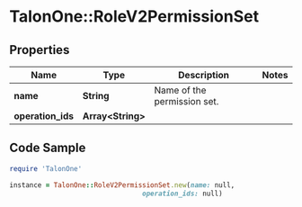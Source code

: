 # TalonOne::RoleV2PermissionSet

## Properties

Name | Type | Description | Notes
------------ | ------------- | ------------- | -------------
**name** | **String** | Name of the permission set. | 
**operation_ids** | **Array&lt;String&gt;** |  | 

## Code Sample

```ruby
require 'TalonOne'

instance = TalonOne::RoleV2PermissionSet.new(name: null,
                                 operation_ids: null)
```


